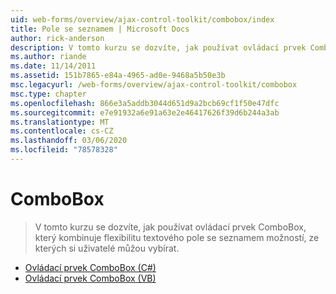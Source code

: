 ```yaml
---
uid: web-forms/overview/ajax-control-toolkit/combobox/index
title: Pole se seznamem | Microsoft Docs
author: rick-anderson
description: V tomto kurzu se dozvíte, jak používat ovládací prvek ComboBox, který kombinuje flexibilitu textového pole se seznamem možností, ze kterých si uživatelé můžou vybírat.
ms.author: riande
ms.date: 11/14/2011
ms.assetid: 151b7865-e84a-4965-ad0e-9468a5b50e3b
msc.legacyurl: /web-forms/overview/ajax-control-toolkit/combobox
msc.type: chapter
ms.openlocfilehash: 866e3a5addb3044d651d9a2bcb69cf1f50e47dfc
ms.sourcegitcommit: e7e91932a6e91a63e2e46417626f39d6b244a3ab
ms.translationtype: MT
ms.contentlocale: cs-CZ
ms.lasthandoff: 03/06/2020
ms.locfileid: "78578328"
---
```

# <a name="combobox"></a>ComboBox

> V tomto kurzu se dozvíte, jak používat ovládací prvek ComboBox, který kombinuje flexibilitu textového pole se seznamem možností, ze kterých si uživatelé můžou vybírat.

- [Ovládací prvek ComboBox (C#)](how-do-i-use-the-combobox-control-cs.md)
- [Ovládací prvek ComboBox (VB)](how-do-i-use-the-combobox-control-vb.md)
